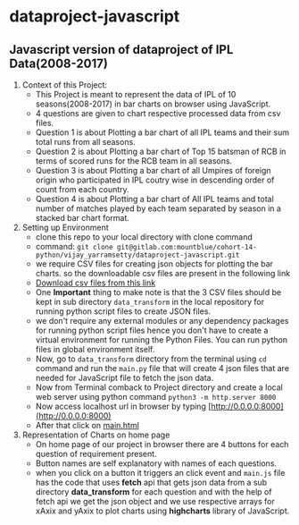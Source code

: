 # dataproject-javascript

## Javascript version of dataproject of IPL Data(2008-2017)

1. Context of this Project:
   * This Project is meant to represent the data of IPL of 10 seasons(2008-2017) in bar charts on browser using JavaScript.
   * 4 questions are given to chart respective processed data from csv files.
   * Question 1 is about Plotting a bar chart of all IPL teams and their sum total runs from all seasons.
   * Question 2 is about Plotting a bar chart of Top 15 batsman of RCB in terms of scored runs for the RCB team in all seasons.
   * Question 3 is about Plotting a bar chart of all Umpires of foreign origin who participated in IPL coutry wise in descending order of count from each country.
   * Question 4 is about Plotting a bar chart of All IPL teams and total number of matches played by each team separated by season in a stacked bar chart format.
2. Setting up Environment
   * clone this repo to your local directory with clone command
   * command: `git clone git@gitlab.com:mountblue/cohort-14-python/vijay_yarramsetty/dataproject-javascript.git`
   * we require CSV files for creating json objects for plotting the bar charts. so the downloadable csv files are present in the following link
   * [Download csv files from this link](https://drive.google.com/drive/folders/1ZVGo8JMkQ3aMRxYl5ttyb-MSuzXahaCp?usp=sharing)
   * One **Important** thing to make note is that the 3 CSV files should be kept in sub directory `data_transform` in the local repository for running python script files to create JSON files.
   * we don't require any external modules or any dependency packages for running python script files hence you don't have to create a virtual environment for running the Python Files. You can run python files in global environment itself.
   * Now, go to `data_transform` directory from the terminal using `cd` command and run the `main.py` file that will create 4 json files that are needed for JavaScript file to fetch the json data.
   * Now from Terminal comback to Project directory and create a local web server using python command `python3 -m http.server 8000`
   * Now access localhost url in browser by typing [http://0.0.0.0:8000](http://0.0.0.0:8000)
   * After that click on [main.html](http://0.0.0.0:8000/main.html)
3. Representation of Charts on home page
   * On home page of our project in browser there are 4 buttons for each question of requirement present.
   * Button names are self explanatory with names of each questions.
   * when you click on a button it triggers an click event and `main.js` file has the code that uses **fetch** api that gets json data from a sub directory **data_transform** for each question and with the help of fetch api we get the json object and we use respective arrays for xAxix and yAxix to plot charts using **highcharts** library of JavaScript.